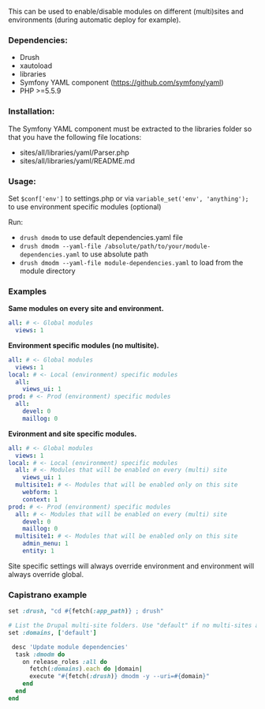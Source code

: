 This can be used to enable/disable modules on different (multi)sites and environments (during automatic deploy for example).

### Dependencies:
- Drush
- xautoload
- libraries
- Symfony YAML component (https://github.com/symfony/yaml)
- PHP >=5.5.9

### Installation:
The Symfony YAML component must be extracted to the libraries folder so that you have the following file locations:
- sites/all/libraries/yaml/Parser.php
- sites/all/libraries/yaml/README.md

### Usage:
Set `$conf['env']` to settings.php or via `variable_set('env', 'anything');` to use environment specific modules (optional)

Run:
- `drush dmodm` to use default dependencies.yaml file
- `drush dmodm --yaml-file /absolute/path/to/your/module-dependencies.yaml` to use absolute path
- `drush dmodm --yaml-file module-dependencies.yaml` to load from the module directory

### Examples

**Same modules on every site and environment.**
````yaml
all: # <- Global modules
  views: 1
````

**Environment specific modules (no multisite).**
````yaml
all: # <- Global modules
  views: 1
local: # <- Local (environment) specific modules
  all:
    views_ui: 1
prod: # <- Prod (environment) specific modules
  all:
    devel: 0
    maillog: 0
````

**Evironment and site specific modules.**
````yaml
all: # <- Global modules
  views: 1
local: # <- Local (environment) specific modules
  all: # <- Modules that will be enabled on every (multi) site
    views_ui: 1
  multisite1: # <- Modules that will be enabled only on this site
    webform: 1
    context: 1
prod: # <- Prod (environment) specific modules
  all: # <- Modules that will be enabled on every (multi) site
    devel: 0
    maillog: 0
  multisite1: # <- Modules that will be enabled only on this site
    admin_menu: 1
    entity: 1
````

Site specific settings will always override environment and environment will always override global.

### Capistrano example
````ruby
set :drush, "cd #{fetch(:app_path)} ; drush"

# List the Drupal multi-site folders. Use "default" if no multi-sites are installed.
set :domains, ['default']
````

````ruby
 desc 'Update module dependencies'
  task :dmodm do
    on release_roles :all do
      fetch(:domains).each do |domain|
      execute "#{fetch(:drush)} dmodm -y --uri=#{domain}"
    end
  end
end
````
